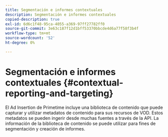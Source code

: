 ```yaml
---
title: Segmentación e informes contextuales
description: Segmentación e informes contextuales
copied-description: true
exl-id: 6d6c1f48-95ca-4055-a369-97ff27782ff0
source-git-commit: 3e63c187f12d1bff53370bbcde4d6a77f58f3b4f
workflow-type: tm+mt
source-wordcount: '52'
ht-degree: 0%

---
```


# Segmentación e informes contextuales {#contextual-reporting-and-targeting}

El Ad Insertion de Primetime incluye una biblioteca de contenido que puede capturar y utilizar metadatos de contenido para sus recursos de VOD. Estos metadatos se pueden ingerir desde muchas fuentes a través de la API. La información de la biblioteca de contenido se puede utilizar para fines de segmentación y creación de informes.
